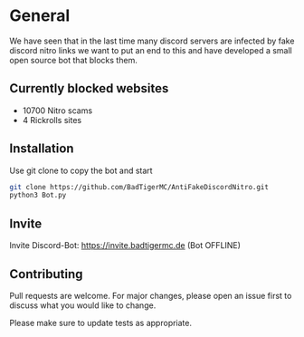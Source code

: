 # General

We have seen that in the last time many discord servers are infected by fake discord nitro links we want to put an end to this and have developed a small open source bot that blocks them.

## Currently blocked websites
- 10700 Nitro scams
- 4 Rickrolls sites

## Installation

Use git clone to copy the bot and start

```bash
git clone https://github.com/BadTigerMC/AntiFakeDiscordNitro.git
python3 Bot.py
```

## Invite

Invite Discord-Bot: https://invite.badtigermc.de (Bot OFFLINE)

## Contributing
Pull requests are welcome. For major changes, please open an issue first to discuss what you would like to change.

Please make sure to update tests as appropriate.

